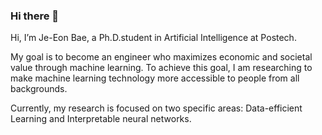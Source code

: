 ### Hi there 👋
Hi, I’m Je-Eon Bae, a Ph.D.student in Artificial Intelligence at Postech.

My goal is to become an engineer who maximizes economic and societal value through machine learning. To achieve this goal, I am researching to make machine learning technology more accessible to people from all backgrounds.

Currently, my research is focused on two specific areas: Data-efficient Learning and Interpretable neural networks.

<!--
**BAE-JEEON/BAE-JEEON** is a ✨ _special_ ✨ repository because its `README.md` (this file) appears on your GitHub profile.

Here are some ideas to get you started:

- 🔭 I’m currently working on ...
- 🌱 I’m currently learning ...
- 👯 I’m looking to collaborate on ...
- 🤔 I’m looking for help with ...
- 💬 Ask me about ...
- 📫 How to reach me: ...
- 😄 Pronouns: ...
- ⚡ Fun fact: ...
-->
